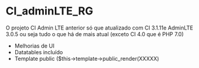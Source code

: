 # CI_adminLTE_RG

O projeto CI Admin LTE anterior só que atualizado com CI 3.1.11e AdminLTE 3.0.5 ou seja tudo o que há de mais atual (exceto CI 4.0 que é PHP 7.0)
- Melhorias de UI
- Datatables incluído
- Template public  ($this->template->public_render(XXXXX)
